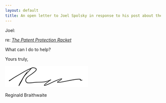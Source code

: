 ```yaml
---
layout: default
title: An open letter to Joel Spolsky in response to his post about the Patent Protection Racket
---
```


Joel:

re: *[The Patent Protection Racket](http://www.joelonsoftware.com/items/2013/04/02.html)*  
  

What can I do to help?


Yours truly,  
  
  

![(signed)](/assets/images/signature.png)

Reginald Braithwaite